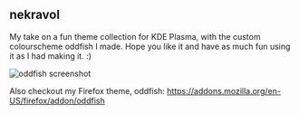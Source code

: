 ## nekravol

My take on a fun theme collection for KDE Plasma, with the custom colourscheme oddfish I made. Hope you like it and have as much fun using it as I had making it. :)

![oddfish screenshot](https://github.com/seraph036/nekravol/assets/121584975/2b858be6-c219-41f7-a754-d62241c5afc2)

Also checkout my Firefox theme, oddfish:
https://addons.mozilla.org/en-US/firefox/addon/oddfish
